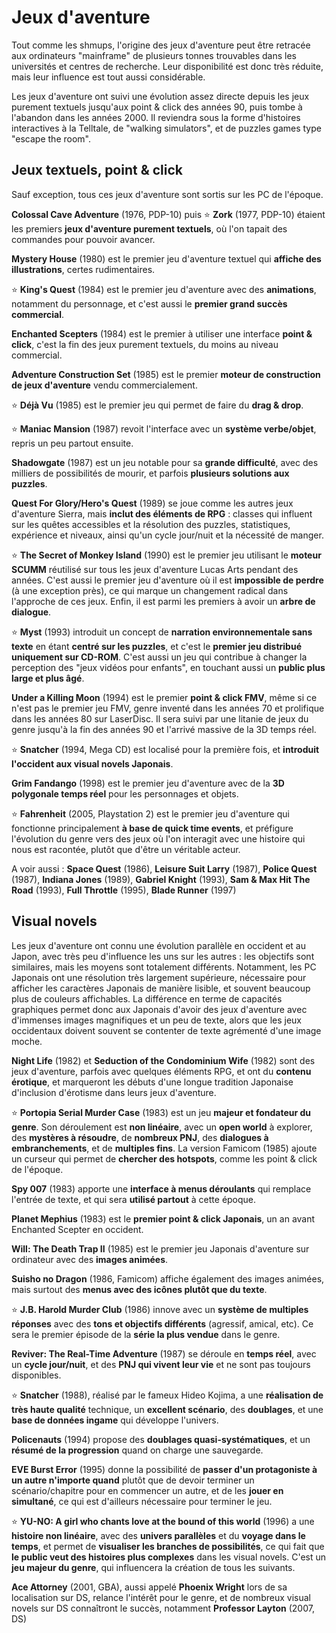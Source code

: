 # Jeux d'aventure

Tout comme les shmups, l'origine des jeux d'aventure peut être retracée aux ordinateurs "mainframe" de plusieurs tonnes trouvables dans les universités et centres de recherche. Leur disponibilité est donc très réduite, mais leur influence est tout aussi considérable.

Les jeux d'aventure ont suivi une évolution assez directe depuis les jeux purement textuels jusqu'aux point & click des années 90, puis tombe à l'abandon dans les années 2000. Il reviendra sous la forme d'histoires interactives à la Telltale, de "walking simulators", et de puzzles games type "escape the room".

## Jeux textuels, point & click

Sauf exception, tous ces jeux d'aventure sont sortis sur les PC de l'époque.

**Colossal Cave Adventure** (1976, PDP-10) puis :star: **Zork** (1977, PDP-10) étaient les premiers **jeux d'aventure purement textuels**, où l'on tapait des commandes pour pouvoir avancer.

**Mystery House** (1980) est le premier jeu d'aventure textuel qui **affiche des illustrations**, certes rudimentaires.

:star: **King's Quest** (1984) est le premier jeu d'aventure avec des **animations**, notamment du personnage, et c'est aussi le **premier grand succès commercial**.

**Enchanted Scepters** (1984) est le premier à utiliser une interface **point & click**, c'est la fin des jeux purement textuels, du moins au niveau commercial.

**Adventure Construction Set** (1985) est le premier **moteur de construction de jeux d'aventure** vendu commercialement.

:star: **Déjà Vu** (1985) est le premier jeu qui permet de faire du **drag & drop**.

:star: **Maniac Mansion** (1987) revoit l'interface avec un **système verbe/objet**, repris un peu partout ensuite.

**Shadowgate** (1987) est un jeu notable pour sa **grande difficulté**, avec des milliers de possibilités de mourir, et parfois **plusieurs solutions aux puzzles**.

**Quest For Glory/Hero's Quest** (1989) se joue comme les autres jeux d'aventure Sierra, mais **inclut des éléments de RPG** : classes qui influent sur les quêtes accessibles et la résolution des puzzles, statistiques, expérience et niveaux, ainsi qu'un cycle jour/nuit et la nécessité de manger.

:star: **The Secret of Monkey Island** (1990) est le premier jeu utilisant le **moteur SCUMM** réutilisé sur tous les jeux d'aventure Lucas Arts pendant des années. C'est aussi le premier jeu d'aventure où il est **impossible de perdre** (à une exception près), ce qui marque un changement radical dans l'approche de ces jeux. Enfin, il est parmi les premiers à avoir un **arbre de dialogue**.

:star: **Myst** (1993) introduit un concept de **narration environnementale sans texte** en étant **centré sur les puzzles**, et c'est le **premier jeu distribué uniquement sur CD-ROM**. C'est aussi un jeu qui contribue à changer la perception des "jeux vidéos pour enfants", en touchant aussi un **public plus large et plus âgé**.

**Under a Killing Moon** (1994) est le premier **point & click FMV**, même si ce n'est pas le premier jeu FMV, genre inventé dans les années 70 et prolifique dans les années 80 sur LaserDisc. Il sera suivi par une litanie de jeux du genre jusqu'à la fin des années 90 et l'arrivé massive de la 3D temps réel.

:star: **Snatcher** (1994, Mega CD) est localisé pour la première fois, et **introduit l'occident aux visual novels Japonais**.

**Grim Fandango** (1998) est le premier jeu d'aventure avec de la **3D polygonale temps réel** pour les personnages et objets.

:star: **Fahrenheit** (2005, Playstation 2) est le premier jeu d'aventure qui fonctionne principalement **à base de quick time events**, et préfigure l'évolution du genre vers des jeux où l'on interagit avec une histoire qui nous est racontée, plutôt que d'être un véritable acteur.

A voir aussi : **Space Quest** (1986), **Leisure Suit Larry** (1987), **Police Quest** (1987), **Indiana Jones** (1989), **Gabriel Knight** (1993), **Sam & Max Hit The Road** (1993), **Full Throttle** (1995), **Blade Runner** (1997)

## Visual novels

Les jeux d'aventure ont connu une évolution parallèle en occident et au Japon, avec très peu d'influence les uns sur les autres : les objectifs sont similaires, mais les moyens sont totalement différents. Notamment, les PC Japonais ont une résolution très largement supérieure, nécessaire pour afficher les caractères Japonais de manière lisible, et souvent beaucoup plus de couleurs affichables. La différence en terme de capacités graphiques permet donc aux Japonais d'avoir des jeux d'aventure avec d'immenses images magnifiques et un peu de texte, alors que les jeux occidentaux doivent souvent se contenter de texte agrémenté d'une image moche.

**Night Life** (1982) et **Seduction of the Condominium Wife** (1982) sont des jeux d'aventure, parfois avec quelques éléments RPG, et ont du **contenu érotique**, et marqueront les débuts d'une longue tradition Japonaise d'inclusion d'érotisme dans leurs jeux d'aventure.

:star: **Portopia Serial Murder Case** (1983) est un jeu **majeur et fondateur du genre**. Son déroulement est **non linéaire**, avec un **open world** à explorer, des **mystères à résoudre**, de **nombreux PNJ**, des **dialogues à embranchements**, et de **multiples fins**. La version Famicom (1985) ajoute un curseur qui permet de **chercher des hotspots**, comme les point & click de l'époque.

**Spy 007** (1983) apporte une **interface à menus déroulants** qui remplace l'entrée de texte, et qui sera **utilisé partout** à cette époque.

**Planet Mephius** (1983) est le **premier point & click Japonais**, un an avant Enchanted Scepter en occident.

**Will: The Death Trap II** (1985) est le premier jeu Japonais d'aventure sur ordinateur avec des **images animées**.

**Suisho no Dragon** (1986, Famicom) affiche également des images animées, mais surtout des **menus avec des icônes plutôt que du texte**.

:star: **J.B. Harold Murder Club** (1986) innove avec un **système de multiples réponses** avec des **tons et objectifs différents** (agressif, amical, etc). Ce sera le premier épisode de la **série la plus vendue** dans le genre.

**Reviver: The Real-Time Adventure** (1987) se déroule en **temps réel**, avec un **cycle jour/nuit**, et des **PNJ qui vivent leur vie** et ne sont pas toujours disponibles.

:star: **Snatcher** (1988), réalisé par le fameux Hideo Kojima, a une **réalisation de très haute qualité** technique, un **excellent scénario**, des **doublages**, et une **base de données ingame** qui développe l'univers.

**Policenauts** (1994) propose des **doublages quasi-systématiques**, et un **résumé de la progression** quand on charge une sauvegarde.

**EVE Burst Error** (1995) donne la possibilité de **passer d'un protagoniste à un autre n'importe quand** plutôt que de devoir terminer un scénario/chapitre pour en commencer un autre, et de les **jouer en simultané**, ce qui est d'ailleurs nécessaire pour terminer le jeu.

:star: **YU-NO: A girl who chants love at the bound of this world** (1996) a une **histoire non linéaire**, avec des **univers parallèles** et du **voyage dans le temps**, et permet de **visualiser les branches de possibilités**, ce qui fait que **le public veut des histoires plus complexes** dans les visual novels. C'est un **jeu majeur du genre**, qui influencera la création de tous les suivants.

**Ace Attorney** (2001, GBA), aussi appelé **Phoenix Wright** lors de sa localisation sur DS, relance l'intérêt pour le genre, et de nombreux visual novels sur DS connaîtront le succès, notamment **Professor Layton** (2007, DS)
